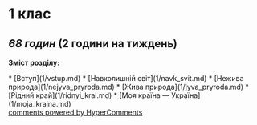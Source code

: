 <div id="hypercomments_widget" class="js-hypercomments-widget invisible"></div>

1 клас
=============================================
## <i>68 годин</i> (2 години на тиждень)

<p><b>Зміст розділу:</b></p>
* [Вступ](1/vstup.md)
* [Навколишній світ](1/navk_svit.md)
* [Нежива природа](1/nejyva_pryroda.md)
* [Жива природа](1/jyva_pryroda.md)
* [Рідний край](1/ridnyi_krai.md)
* [Моя країна — Україна](1/moja_kraina.md)

<div class="js-hypercomments-container">
<a href="http://hypercomments.com" class="hc-link" title="comments widget">comments powered by HyperComments</a>
</div>